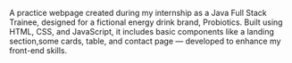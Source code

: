 A practice webpage created during my internship as a Java Full Stack Trainee, designed for a fictional energy drink brand, Probiotics. Built using HTML, CSS, and JavaScript, it includes basic components like a landing section,some cards, table, and contact page — developed to enhance my front-end skills.
